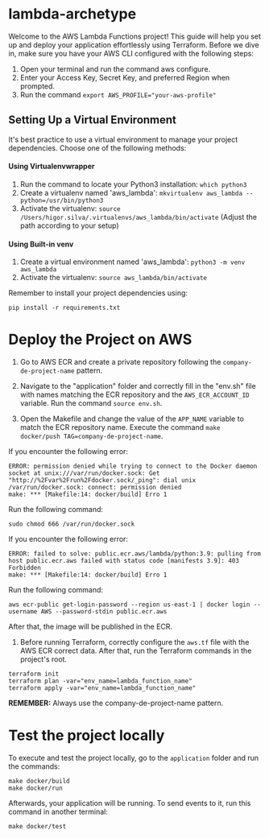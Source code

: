 # lambda-archetype

Welcome to the AWS Lambda Functions project! This guide will help you set up and deploy your application effortlessly using Terraform. Before we dive in, make sure you have your AWS CLI configured with the following steps:

1. Open your terminal and run the command aws configure.
2. Enter your Access Key, Secret Key, and preferred Region when prompted.
3. Run the command `export AWS_PROFILE="your-aws-profile"`

## Setting Up a Virtual Environment

It's best practice to use a virtual environment to manage your project dependencies. Choose one of the following methods:

####  Using Virtualenvwrapper

1. Run the command to locate your Python3 installation: `which python3`
2. Create a virtualenv named 'aws_lambda': `mkvirtualenv aws_lambda --python=/usr/bin/python3`
3. Activate the virtualenv: `source /Users/higor.silva/.virtualenvs/aws_lambda/bin/activate` (Adjust the path according to your setup)

#### Using Built-in venv

1. Create a virtual environment named 'aws_lambda': `python3 -m venv aws_lambda`
2. Activate the virtualenv: `source aws_lambda/bin/activate`

Remember to install your project dependencies using:

```terminal
pip install -r requirements.txt
```

# Deploy the Project on AWS

1. Go to AWS ECR and create a private repository following the `company-de-project-name` pattern.

2. Navigate to the "application" folder and correctly fill in the "env.sh" file with names matching the ECR repository and the `AWS_ECR_ACCOUNT_ID` variable. Run the command `source env.sh`.

3. Open the Makefile and change the value of the `APP_NAME` variable to match the ECR repository name. Execute the command `make docker/push TAG=company-de-project-name`.

If you encounter the following error:

```terminal
ERROR: permission denied while trying to connect to the Docker daemon socket at unix:///var/run/docker.sock: Get "http://%2Fvar%2Frun%2Fdocker.sock/_ping": dial unix /var/run/docker.sock: connect: permission denied
make: *** [Makefile:14: docker/build] Erro 1
```

Run the following command:

`sudo chmod 666 /var/run/docker.sock`

If you encounter the following error:

```terminal
ERROR: failed to solve: public.ecr.aws/lambda/python:3.9: pulling from host public.ecr.aws failed with status code [manifests 3.9]: 403 Forbidden
make: *** [Makefile:14: docker/build] Erro 1
```

Run the following command:

`aws ecr-public get-login-password --region us-east-1 | docker login --username AWS --password-stdin public.ecr.aws`

After that, the image will be published in the ECR.

1. Before running Terraform, correctly configure the `aws.tf` file with the AWS ECR correct data. After that, run the Terraform commands in the project's root.

```terminal
terraform init
terraform plan -var="env_name=lambda_function_name"
terraform apply -var="env_name=lambda_function_name"
```

**REMEMBER:** Always use the company-de-project-name pattern.

# Test the project locally

To execute and test the project locally, go to the `application` folder and run the commands:

```terminal
make docker/build 
make docker/run 
```

Afterwards, your application will be running. To send events to it, run this command in another terminal:


```terminal
make docker/test
```
